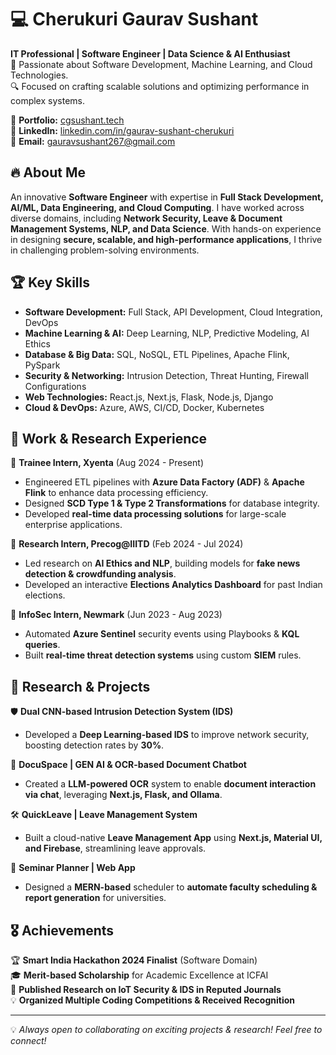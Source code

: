 # 💻 Cherukuri Gaurav Sushant

**IT Professional | Software Engineer | Data Science & AI Enthusiast**  
🚀 Passionate about Software Development, Machine Learning, and Cloud Technologies.  
🔍 Focused on crafting scalable solutions and optimizing performance in complex systems.  

📌 **Portfolio:** [cgsushant.tech](https://www.cgsushant.tech/)  
📌 **LinkedIn:** [linkedin.com/in/gaurav-sushant-cherukuri](https://www.linkedin.com/in/gaurav-sushant-cherukuri)  
📌 **Email:** gauravsushant267@gmail.com  

## 🔥 About Me

An innovative **Software Engineer** with expertise in **Full Stack Development, AI/ML, Data Engineering, and Cloud Computing**. I have worked across diverse domains, including **Network Security, Leave & Document Management Systems, NLP, and Data Science**. With hands-on experience in designing **secure, scalable, and high-performance applications**, I thrive in challenging problem-solving environments.  

## 🏆 Key Skills

- **Software Development:** Full Stack, API Development, Cloud Integration, DevOps
- **Machine Learning & AI:** Deep Learning, NLP, Predictive Modeling, AI Ethics
- **Database & Big Data:** SQL, NoSQL, ETL Pipelines, Apache Flink, PySpark
- **Security & Networking:** Intrusion Detection, Threat Hunting, Firewall Configurations
- **Web Technologies:** React.js, Next.js, Flask, Node.js, Django
- **Cloud & DevOps:** Azure, AWS, CI/CD, Docker, Kubernetes

## 🚀 Work & Research Experience

🔹 **Trainee Intern, Xyenta** (Aug 2024 - Present)  
- Engineered ETL pipelines with **Azure Data Factory (ADF)** & **Apache Flink** to enhance data processing efficiency.
- Designed **SCD Type 1 & Type 2 Transformations** for database integrity.
- Developed **real-time data processing solutions** for large-scale enterprise applications.

🔹 **Research Intern, Precog@IIITD** (Feb 2024 - Jul 2024)  
- Led research on **AI Ethics and NLP**, building models for **fake news detection & crowdfunding analysis**.
- Developed an interactive **Elections Analytics Dashboard** for past Indian elections.

🔹 **InfoSec Intern, Newmark** (Jun 2023 - Aug 2023)  
- Automated **Azure Sentinel** security events using Playbooks & **KQL queries**.
- Built **real-time threat detection systems** using custom **SIEM** rules.

## 🔬 Research & Projects

🛡 **Dual CNN-based Intrusion Detection System (IDS)**  
- Developed a **Deep Learning-based IDS** to improve network security, boosting detection rates by **30%**.

📄 **DocuSpace | GEN AI & OCR-based Document Chatbot**  
- Created a **LLM-powered OCR** system to enable **document interaction via chat**, leveraging **Next.js, Flask, and Ollama**.

🛠 **QuickLeave | Leave Management System**  
- Built a cloud-native **Leave Management App** using **Next.js, Material UI, and Firebase**, streamlining leave approvals.

📅 **Seminar Planner | Web App**  
- Designed a **MERN-based** scheduler to **automate faculty scheduling & report generation** for universities.

## 🎖 Achievements

🏆 **Smart India Hackathon 2024 Finalist** (Software Domain)  
🎓 **Merit-based Scholarship** for Academic Excellence at ICFAI  
🔬 **Published Research on IoT Security & IDS in Reputed Journals**  
💡 **Organized Multiple Coding Competitions & Received Recognition**  

---

💡 *Always open to collaborating on exciting projects & research! Feel free to connect!*
